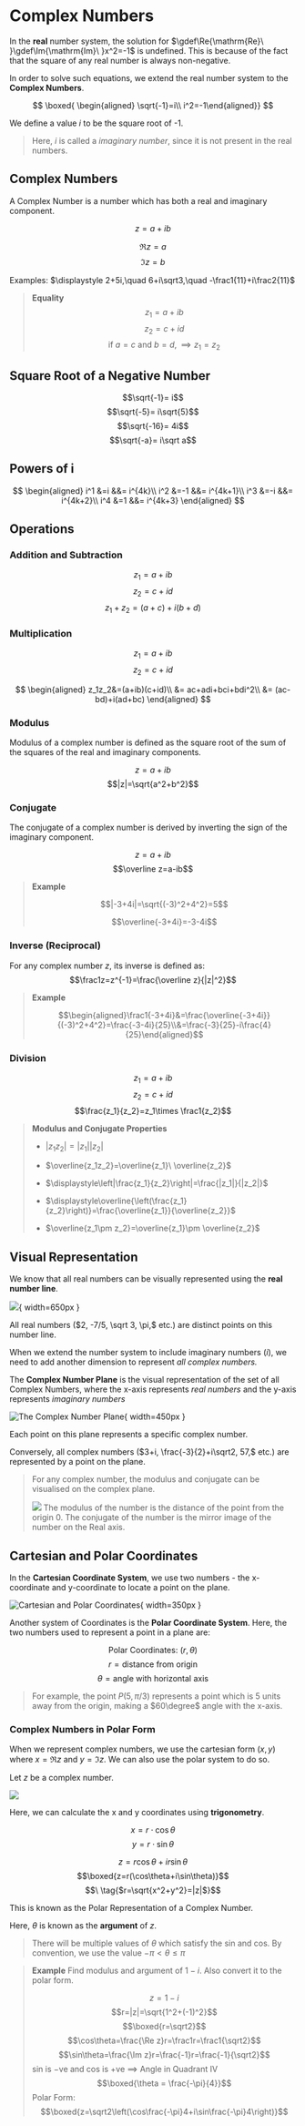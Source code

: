 # **Complex Numbers**

In the **real** number system, the solution for $\gdef\Re{\mathrm{Re}\ }\gdef\Im{\mathrm{Im}\ }x^2=-1$ is undefined. This is because of the fact that the square of any real number is always non-negative.

In order to solve such equations, we extend the real number system to the **Complex Numbers**.

$$
\boxed{
    \begin{aligned}
    \sqrt{-1}=i\\
i^2=-1\end{aligned}}
$$

We define a value $i$ to be the square root of -1.

> Here, $i$ is called a _imaginary number_, since it is not present in the real numbers.

## Complex Numbers

A Complex Number is a number which has both a real and imaginary component.

$$z = a+ib \tag{$a\in R, b\in R$}$$

$$\Re z=a$$
$$\Im z=b$$

Examples: $\displaystyle 2+5i,\quad 6+i\sqrt3,\quad -\frac1{11}+i\frac2{11}$

> **Equality** 
> $$z_1=a+ib$$ 
> $$z_2=c+id$$ 
> $$\text{if }a=c\text{ and }b=d, \implies z_1=z_2$$

## Square Root of a Negative Number

$$\sqrt{-1}= i$$
$$\sqrt{-5}= i\sqrt{5}$$
$$\sqrt{-16}= 4i$$
$$\sqrt{-a}= i\sqrt a$$

## Powers of i

$$
\begin{aligned}
i^1 &=i  &&= i^{4k}\\
i^2 &=-1 &&= i^{4k+1}\\
i^3 &=-i &&= i^{4k+2}\\
i^4 &=1  &&= i^{4k+3}
\end{aligned}
$$

## Operations

### Addition and Subtraction

$$z_1=a+ib$$
$$z_2=c+id$$
$$z_1+z_2=(a+c)+i(b+d)$$

### Multiplication

$$z_1=a+ib$$
$$z_2=c+id$$

$$
\begin{aligned}
z_1z_2&=(a+ib)(c+id)\\
&= ac+adi+bci+bdi^2\\
&= (ac-bd)+i(ad+bc)
\end{aligned}
$$

### Modulus

Modulus of a complex number is defined as the square root of the sum of the squares of the real and imaginary components.

$$z=a+ib$$
$$|z|=\sqrt{a^2+b^2}$$

### Conjugate

The conjugate of a complex number is derived by inverting the sign of the imaginary component.

$$z=a+ib$$
$$\overline z=a-ib$$

> **Example** 
>
> $$|-3+4i|=\sqrt{(-3)^2+4^2}=5$$ 
> 
> $$\overline{-3+4i}=-3-4i$$

### Inverse (Reciprocal)

For any complex number $z$, its inverse is defined as:
$$\frac1z=z^{-1}=\frac{\overline z}{|z|^2}$$

> **Example** 
> 
> $$\begin{aligned}\frac1{-3+4i}&=\frac{\overline{-3+4i}}{(-3)^2+4^2}=\frac{-3-4i}{25}\\&=\frac{-3}{25}-i\frac{4}{25}\end{aligned}$$

### Division

$$z_1=a+ib$$
$$z_2=c+id$$
$$\frac{z_1}{z_2}=z_1\times \frac1{z_2}$$

> **Modulus and Conjugate Properties**
>
> - $|z_1z_2|=|z_1||z_2|$
> - $\overline{z_1z_2}=\overline{z_1}\ \overline{z_2}$
>
> - $\displaystyle\left|\frac{z_1}{z_2}\right|=\frac{|z_1|}{|z_2|}$
> - $\displaystyle\overline{\left(\frac{z_1}{z_2}\right)}=\frac{\overline{z_1}}{\overline{z_2}}$
> - $\overline{z_1\pm z_2}=\overline{z_1}\pm \overline{z_2}$

## Visual Representation

We know that all real numbers can be visually represented using the **real number line**.

![](/images/2022-05-31-01-38-22.png){ width=650px }

All real numbers ($2, -7/5, \sqrt 3, \pi,$ etc.) are distinct points on this number line.

When we extend the number system to include imaginary numbers ($i$), we need to add another dimension to represent _all complex numbers._

The **Complex Number Plane** is the visual representation of the set of all Complex Numbers, where the x-axis represents _real numbers_ and the y-axis represents _imaginary numbers_

![The Complex Number Plane](/images/2022-05-31-01-34-44.png){ width=450px }

Each point on this plane represents a specific complex number.

Conversely, all complex numbers ($3+i, \frac{-3}{2}+i\sqrt2, 57,$ etc.) are represented by a point on the plane.

> For any complex number, the modulus and conjugate can be visualised on the complex plane.
>
> ![](/images/2022-05-31-15-27-09.png)
> The modulus of the number is the distance of the point from the origin $0$.
> The conjugate of the number is the mirror image of the number on the Real axis.

## Cartesian and Polar Coordinates

In the **Cartesian Coordinate System**, we use two numbers - the x-coordinate and y-coordinate to locate a point on the plane.

![Cartesian and Polar Coordinates](/images/2022-05-31-17-15-48.png){ width=350px }

Another system of Coordinates is the **Polar Coordinate System**. Here, the two numbers used to represent a point in a plane are:

$$\text{Polar Coordinates: } (r,\theta)$$
$$r=\text{distance from origin}$$
$$\theta=\text{angle with horizontal axis}$$

> For example, the point $P(5, \pi/3)$ represents a point which is 5 units away from the origin, making a $60\degree$ angle with the x-axis.

### Complex Numbers in Polar Form

When we represent complex numbers, we use the cartesian form $(x, y)$ where $x=\Re z$ and $y=\Im z$. We can also use the polar system to do so.

Let $z$ be a complex number.

![](/images/2022-05-31-19-12-30.png)

Here, we can calculate the x and y coordinates using **trigonometry**.

$$x=r\cdot\cos\theta$$
$$y=r\cdot\sin\theta$$

$$z=r\cos\theta+ir\sin\theta$$
$$\boxed{z=r(\cos\theta+i\sin\theta)}$$
$$\ \tag{$r=\sqrt{x^2+y^2}=|z|$}$$

This is known as the Polar Representation of a Complex Number.

Here, $\theta$ is known as the **argument** of $z$.

> There will be multiple values of $\theta$ which satisfy the sin and cos. By convention, we use the value $-\pi<\theta\le\pi$

> **Example**
> Find modulus and argument of $1-i$. Also convert it to the polar form.
>
> $$z=1-i$$
> $$r=|z|=\sqrt{1^2+(-1)^2}$$ 
> $$\boxed{r=\sqrt2}$$ 
> $$\cos\theta=\frac{\Re z}r=\frac1r=\frac1{\sqrt2}$$ 
> $$\sin\theta=\frac{\Im z}r=\frac{-1}r=\frac{-1}{\sqrt2}$$
> sin is $-$ve and cos is +ve $\implies$ Angle in Quadrant IV
> $$\boxed{\theta = \frac{-\pi}{4}}$$
> Polar Form:
> $$\boxed{z=\sqrt2\left(\cos\frac{-\pi}4+i\sin\frac{-\pi}4\right)}$$
